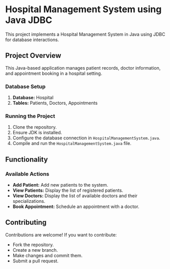 # Hospital Management System using Java JDBC

This project implements a Hospital Management System in Java using JDBC for database interactions.

## Project Overview

This Java-based application manages patient records, doctor information, and appointment booking in a hospital setting.

### Database Setup
1. **Database:** Hospital
2. **Tables:** Patients, Doctors, Appointments

### Running the Project
1. Clone the repository.
2. Ensure JDK is installed.
3. Configure the database connection in `HospitalManagementSystem.java`.
4. Compile and run the `HospitalManagementSystem.java` file.

## Functionality

### Available Actions
- **Add Patient:** Add new patients to the system.
- **View Patients:** Display the list of registered patients.
- **View Doctors:** Display the list of available doctors and their specializations.
- **Book Appointment:** Schedule an appointment with a doctor.

## Contributing

Contributions are welcome! If you want to contribute:
- Fork the repository.
- Create a new branch.
- Make changes and commit them.
- Submit a pull request.

